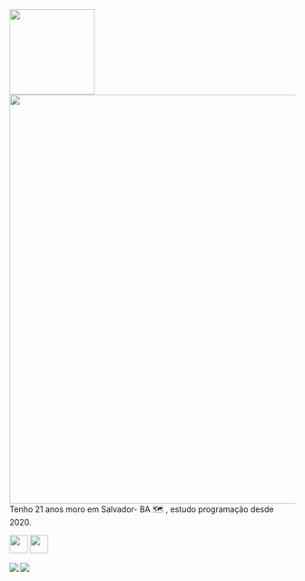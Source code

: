 
<img justify-content="initial" widht="469px" height="150px" src="https://user-images.githubusercontent.com/103538940/163848630-e24c4fa4-a927-4e75-a004-020f9bd9a508.png">
<img align="right" widht="359px" height="720px" src="https://user-images.githubusercontent.com/103538940/163851178-c53fc095-6d17-4cef-9ccc-c299b37538de.png"/>

<p align="left">Tenho 21 anos moro em Salvador- BA 🗺 , estudo programação desde 2020.</p>

<a href="https://www.linkedin.com/in/claudiane-costa-91a057219/"><img justify-content="initial" widht="32px" height="32px" src="https://user-images.githubusercontent.com/103538940/163840353-bfcd318f-8363-4098-ad66-219aeba8f7f1.png"></a>
<a href="mailto:claudianecosta241@gmail.com"><img justify-content="space-between" widht="32px" height="32px" src="https://user-images.githubusercontent.com/103538940/163845360-0b4fd420-95c0-4f0a-9aac-9b3796e51049.png"></a>

<img justify-content="initial" src="https://github-readme-stats.vercel.app/api?username=claudianeCS&show_icons=true&hide=contribs,prs&cache_seconds=86400&theme=cobalt">

<img align="left" src="https://github-readme-stats.vercel.app/api/pin/?username=claudianeCS&repo=github-readme-stats&cache_seconds=86400&theme=cobalt">


